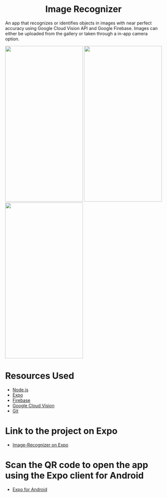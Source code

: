 <p align ="center>
  <img src = "https://user-images.githubusercontent.com/51262683/63653701-f5d1e300-c78d-11e9-8127-c0857809414e.png">
  </p>

# <center> Image Recognizer </center>
An app that recognizes or identifies objects in images with near perfect accuracy using Google Cloud Vision API and Google Firebase. Images
can either be uploaded from the gallery or taken through a in-app camera option.

<p float = "left">
  <img width="250" height = "500" src = "https://user-images.githubusercontent.com/51262683/63653821-747b5000-c78f-11e9-8c78-efc84ea58a28.jpg">
  <img width="250" height = "500" src = "https://user-images.githubusercontent.com/51262683/63653822-747b5000-c78f-11e9-8dd1-0f7666ed08b0.jpg">
  <img width="250" height = "500" src = "https://user-images.githubusercontent.com/51262683/63653823-7513e680-c78f-11e9-8ef0-75fdc8011714.jpg">
</p>

# Resources Used
* [Node.js](https://nodejs.org/en/)
* [Expo](https://expo.io/)
* [Firebase](https://firebase.google.com/)
* [Google Cloud Vision](https://cloud.google.com/vision/docs/)
* [Git](https://git-scm.com/downloads)

# Link to the project on Expo
* [Image-Recognizer on Expo](https://expo.io/@rishabhpandey7/ImageRecognizer)

# Scan the QR code to open the app using the Expo client for Android
* [Expo for Android](https://play.google.com/store/apps/details?id=host.exp.exponent&hl=en_IN)

<p align ="center">
  <img src = "
